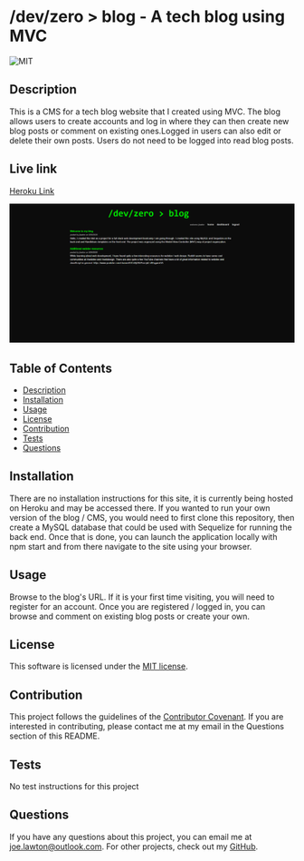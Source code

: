
  # /dev/zero > blog - A tech blog using MVC

  ![MIT](https://img.shields.io/badge/license-MIT-brightgreen)

  ## Description
  This is a CMS for a tech blog website that I created using MVC. The blog allows users to create accounts and log in where they can then create new blog posts or comment on existing ones.Logged in users can also edit or delete their own posts. Users do not need to be logged into read blog posts.

  ## Live link
  [Heroku Link](https://fast-caverns-43047.herokuapp.com/)

  ![/dev/zero > screenshot](./public/images/blogscreenshot.png)

  ## Table of Contents
  * [Description](#description)
  * [Installation](#installation)
  * [Usage](#usage)
  * [License](#license)
  * [Contribution](#contribute)
  * [Tests](#tests)
  * [Questions](#questions)

  ## Installation
  There are no installation instructions for this site, it is currently being hosted on Heroku and may be accessed there. If you wanted to run your own version of the blog / CMS, you would need to first clone this repository, then create a MySQL database that could be used with Sequelize for running the back end. Once that is done, you can launch the application locally with npm start and  from there navigate to the site using your browser.

  ## Usage
  Browse to the blog's URL. If it is your first time visiting, you will need to register for an account. Once you are registered / logged in, you can browse and comment on existing blog posts or create your own.

  ## License
  This software is licensed under the [MIT license](https://choosealicense.com/licenses/mit/).

  ## Contribution
  This project follows the guidelines of the [Contributor Covenant](https://www.contributor-covenant.org/version/2/0/code_of_conduct/). If you are interested in contributing, please contact me at my email in the Questions section of this README.
    

  ## Tests
  No test instructions for this project

  ## Questions
  If you have any questions about this project, you can email me at joe.lawton@outlook.com.
  For other projects, check out my [GitHub](https://github.com/jdlawton).
